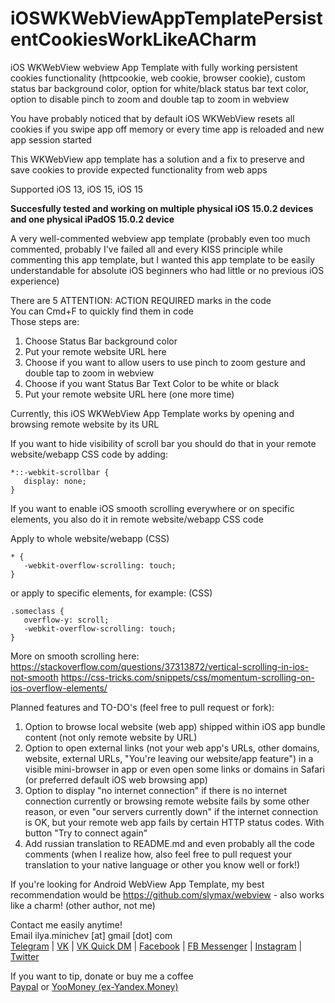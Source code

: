 # iOSWKWebViewAppTemplatePersistentCookiesWorkLikeACharm
iOS WKWebView webview App Template with fully working persistent cookies functionality (httpcookie, web cookie, browser cookie), custom status bar background color, option for white/black status bar text color, option to disable pinch to zoom and double tap to zoom in webview

You have probably noticed that by default iOS WKWebView resets all cookies if you swipe app off memory or every time app is reloaded and new app session started

This WKWebView app template has a solution and a fix to preserve and save cookies to provide expected functionality from web apps

Supported iOS 13, iOS 15, iOS 15

**Succesfully tested and working on multiple physical iOS 15.0.2 devices and one physical iPadOS 15.0.2 device**

A very well-commented webview app template (probably even too much commented, probably I've failed all and every KISS principle while commenting this app template, but I wanted this app template to be easily understandable for absolute iOS beginners who had little or no previous iOS experience)

There are 5 ATTENTION: ACTION REQUIRED marks in the code  
You can Cmd+F to quickly find them in code  
Those steps are:
1. Choose Status Bar background color
2. Put your remote website URL here
3. Choose if you want to allow users to use pinch to zoom gesture and double tap to zoom in webview
4. Choose if you want Status Bar Text Color to be white or black
5. Put your remote website URL here (one more time)

Currently, this iOS WKWebView App Template works by opening and browsing remote website by its URL  

If you want to hide visibility of scroll bar you should do that in your remote website/webapp CSS code by adding:
```
*::-webkit-scrollbar {
   display: none;
}
```

If you want to enable iOS smooth scrolling everywhere or on specific elements, you also do it in remote website/webapp CSS code

Apply to whole website/webapp (CSS)
```
* {
   -webkit-overflow-scrolling: touch;
}
```

or apply to specific elements, for example: (CSS)
```
.someclass {
   overflow-y: scroll;
   -webkit-overflow-scrolling: touch;
}
```
    
More on smooth scrolling here:
https://stackoverflow.com/questions/37313872/vertical-scrolling-in-ios-not-smooth
https://css-tricks.com/snippets/css/momentum-scrolling-on-ios-overflow-elements/


Planned features and TO-DO's (feel free to pull request or fork):
1. Option to browse local website (web app) shipped within iOS app bundle content (not only remote website by URL)
2. Option to open external links (not your web app's URLs, other domains, website, external URLs, "You're leaving our website/app feature") in a visible mini-browser in app or even open some links or domains in Safari (or preferred default iOS web browsing app)
3. Option to display "no internet connection" if there is no internet connection currently or browsing remote website fails by some other reason, or even "our servers currently down" if the internet connection is OK, but your remote web app fails by certain HTTP status codes. With button "Try to connect again"
4. Add russian translation to README.md and even probably all the code comments (when I realize how, also feel free to pull request your translation to your native language or other you know well or fork!)

If you're looking for Android WebView App Template, my best recommendation would be https://github.com/slymax/webview - also works like a charm! (other author, not me)

Contact me easily anytime!  
Email ilya.minichev [at] gmail [dot] com  
[Telegram](https://t.me/ilyaminichev) | [VK](https://vk.com/ilyaminichev) | [VK Quick DM](https://vk.me/ilyaminichev) | [Facebook](https://facebook.com/ilyaminichev) | [FB Messenger](https://m.me/ilyaminichev) | [Instagram](https://instagram.com/ilyaminichev) | [Twitter](http://twitter.com/ilyaminichev)

If you want to tip, donate or buy me a coffee  
[Paypal](https://paypal.me/ilyaminichev/) or [YooMoney (ex-Yandex.Money)](https://yoomoney.ru/to/41001860338656) 
